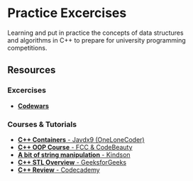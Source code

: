 # **Practice Excercises**

Learning and put in practice the concepts of data structures  
 and algorithms in C++ to prepare for university programming  
 competitions.

## **Resources**

### Excercises

* [**Codewars**](https://www.codewars.com/users/Gld3n30)

### Courses & Tutorials

* [**C++ Containers** - Javdx9 (OneLoneCoder)](https://www.youtube.com/watch?v=6OoSgY6NVVk)
* [**C++ OOP Course** - FCC & CodeBeauty](https://www.youtube.com/watch?v=wN0x9eZLix4)
* [**A bit of string manipulation** - Kindson](https://www.kindsonthegenius.com/cplusplus/c-string-manipulation/)
* [**C++ STL Overview** - GeeksforGeeks](https://www.geeksforgeeks.org/the-c-standard-template-library-stl/)
* [**C++ Review** - Codecademy](https://www.codecademy.com/courses/learn-c-plus-plus)
